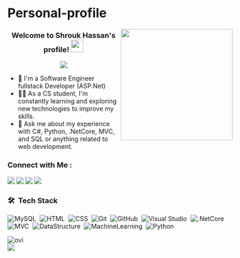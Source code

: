 # Personal-profile


<img width="250" align="right" src="https://c.tenor.com/papK2E3wvMEAAAAd/fwow-ai.gif">

<h3 align="center">
  Welcome to Shrouk Hassan's profile!
  <img src="https://media.giphy.com/media/hvRJCLFzcasrR4ia7z/giphy.gif" width="28">
  
</h3>

<!-- Typing SVG by DenverCoder1 - https://github.com/DenverCoder1/readme-typing-svg -->
<p align="center">
  <a href="https://github.com/DenverCoder1/readme-typing-svg"><img src="https://readme-typing-svg.herokuapp.com/?lines=Full Stack %20web%20developer;Always%20learning%20new%20things&font=Fira%20Code&center=true&width=440&height=45&color=f75c7e&vCenter=true&size=22"></a>
  
</p> 

- 🏢 I'm a Software Engineer fullstack Developer (ASP.Net)
- 👨‍💻 As a CS student, I'm constantly learning and exploring new technologies to improve my skills.
- 💬 Ask me about my experience with C#, Python, .NetCore, MVC, and SQL or anything related to web development.


### Connect with Me :

<a href="https://www.linkedin.com/in/shrouk-hassan/" target="_blank"><img src="https://img.shields.io/badge/-Shrouk%20Hassan-0077B5?style=for-the-badge&logo=Linkedin&logoColor=white"/></a>
<a href="https://www.facebook.com/profile.php?id=100005701426937" target="_blank"><img src="https://img.shields.io/badge/-Shrouk%20Hassan-0077B5?style=for-the-badge&logo=Facebook&logoColor=white"/></a>
<a href="mailto:shroukHassanmustafa@gmail.com" target="_blank"><img src="https://img.shields.io/badge/-Shrouk%20Hassan-0077B5?style=for-the-badge&logo=Gmail&logoColor=red"/></a>
<a href="https://wa.me/201010667859" target="_blank"><img src="https://img.shields.io/badge/-Shrouk%20Hassan-0077B5?style=for-the-badge&logo=Whatsapp&logoColor=white"/></a>
### 🛠 &nbsp;Tech Stack
![MySQL](https://img.shields.io/badge/-MySQL-05122A?style=flat&logo=MySQL)&nbsp;
![HTML](https://img.shields.io/badge/-HTML-05122A?style=flat&logo=HTML5)&nbsp;
![CSS](https://img.shields.io/badge/-CSS-05122A?style=flat&logo=CSS3&logoColor=1572B6)&nbsp;
![Git](https://img.shields.io/badge/-Git-05122A?style=flat&logo=git)&nbsp;
![GitHub](https://img.shields.io/badge/-GitHub-05122A?style=flat&logo=github)&nbsp;
![Visual Studio](https://img.shields.io/badge/-Visual%20Studio-05122A?style=flat&logo=visual-studio&logoColor=007ACC)&nbsp;
![.NetCore](https://img.shields.io/badge/-.NetCore-05122A?style=flat&logo=.NetCore)&nbsp;
![MVC](https://img.shields.io/badge/-MVC-05122A?style=flat&logo=MVC)&nbsp;
![DataStructure](https://img.shields.io/badge/-DataStructure%20-05122A?style=flat&logo=DataStructure)&nbsp;
![MachineLearning](https://img.shields.io/badge/-MachineLearning%20-05122A?style=flat&logo=MachineLearning)&nbsp;
![Python](https://img.shields.io/badge/-Python%20-05122A?style=flat&logo=python)&nbsp;


<img align="left" src="https://github-readme-stats.vercel.app/api/top-langs?username=ShrouqHassan&show_icons=true&locale=en&layout=compact&theme=chartreuse-dark" alt="ovi" />
<br>


<a href="https://komarev.com/ghpvc/?username=ShrouqHassan&style=for-the-badge">
    <img src="https://komarev.com/ghpvc/?username=ShrouqHassan&style=for-the-badge">
</a>
